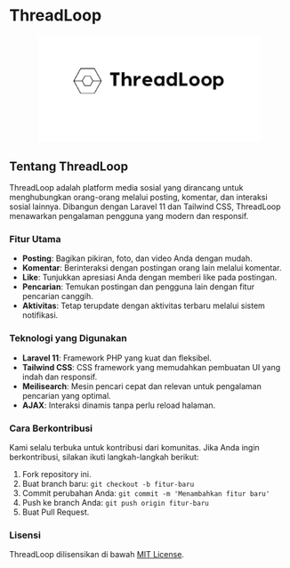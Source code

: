 # ThreadLoop

<p align="center"><a target="_blank"><img src="https://raw.githubusercontent.com/anggarasa/web-thread-loop/main/public/imgs/bg-login-threadloop.png" width="400" alt="ThreadLoop Logo"></a></p>

## Tentang ThreadLoop

ThreadLoop adalah platform media sosial yang dirancang untuk menghubungkan orang-orang melalui posting, komentar, dan interaksi sosial lainnya. Dibangun dengan Laravel 11 dan Tailwind CSS, ThreadLoop menawarkan pengalaman pengguna yang modern dan responsif.

### Fitur Utama

-   **Posting**: Bagikan pikiran, foto, dan video Anda dengan mudah.
-   **Komentar**: Berinteraksi dengan postingan orang lain melalui komentar.
-   **Like**: Tunjukkan apresiasi Anda dengan memberi like pada postingan.
-   **Pencarian**: Temukan postingan dan pengguna lain dengan fitur pencarian canggih.
-   **Aktivitas**: Tetap terupdate dengan aktivitas terbaru melalui sistem notifikasi.

### Teknologi yang Digunakan

-   **Laravel 11**: Framework PHP yang kuat dan fleksibel.
-   **Tailwind CSS**: CSS framework yang memudahkan pembuatan UI yang indah dan responsif.
-   **Meilisearch**: Mesin pencari cepat dan relevan untuk pengalaman pencarian yang optimal.
-   **AJAX**: Interaksi dinamis tanpa perlu reload halaman.

### Cara Berkontribusi

Kami selalu terbuka untuk kontribusi dari komunitas. Jika Anda ingin berkontribusi, silakan ikuti langkah-langkah berikut:

1. Fork repository ini.
2. Buat branch baru: `git checkout -b fitur-baru`
3. Commit perubahan Anda: `git commit -m 'Menambahkan fitur baru'`
4. Push ke branch Anda: `git push origin fitur-baru`
5. Buat Pull Request.

### Lisensi

ThreadLoop dilisensikan di bawah [MIT License](LICENSE).
